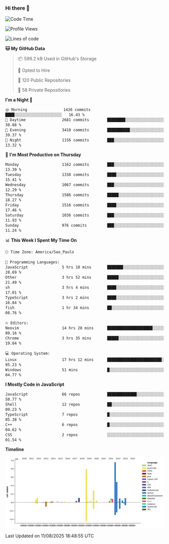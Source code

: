 ### Hi there 👋

<!--START_SECTION:waka-->
![Code Time](http://img.shields.io/badge/Code%20Time-7%2C335%20hrs%2016%20mins-blue)

![Profile Views](http://img.shields.io/badge/Profile%20Views-4-blue)

![Lines of code](https://img.shields.io/badge/From%20Hello%20World%20I%27ve%20Written-3.6%20million%20lines%20of%20code-blue)

**🐱 My GitHub Data** 

> 📦 599.2 kB Used in GitHub's Storage 
 > 
> 💼 Opted to Hire
 > 
> 📜 120 Public Repositories 
 > 
> 🔑 58 Private Repositories 
 > 
**I'm a Night 🦉** 

```text
🌞 Morning                1426 commits        ████░░░░░░░░░░░░░░░░░░░░░   16.43 % 
🌆 Daytime                2681 commits        ████████░░░░░░░░░░░░░░░░░   30.88 % 
🌃 Evening                3418 commits        ██████████░░░░░░░░░░░░░░░   39.37 % 
🌙 Night                  1156 commits        ███░░░░░░░░░░░░░░░░░░░░░░   13.32 % 
```
📅 **I'm Most Productive on Thursday** 

```text
Monday                   1162 commits        ███░░░░░░░░░░░░░░░░░░░░░░   13.39 % 
Tuesday                  1338 commits        ████░░░░░░░░░░░░░░░░░░░░░   15.41 % 
Wednesday                1067 commits        ███░░░░░░░░░░░░░░░░░░░░░░   12.29 % 
Thursday                 1586 commits        █████░░░░░░░░░░░░░░░░░░░░   18.27 % 
Friday                   1516 commits        ████░░░░░░░░░░░░░░░░░░░░░   17.46 % 
Saturday                 1036 commits        ███░░░░░░░░░░░░░░░░░░░░░░   11.93 % 
Sunday                   976 commits         ███░░░░░░░░░░░░░░░░░░░░░░   11.24 % 
```


📊 **This Week I Spent My Time On** 

```text
🕑︎ Time Zone: America/Sao_Paulo

💬 Programming Languages: 
JavaScript               5 hrs 10 mins       ███████░░░░░░░░░░░░░░░░░░   28.69 % 
Other                    3 hrs 52 mins       █████░░░░░░░░░░░░░░░░░░░░   21.49 % 
sh                       3 hrs 4 mins        ████░░░░░░░░░░░░░░░░░░░░░   17.01 % 
TypeScript               3 hrs 2 mins        ████░░░░░░░░░░░░░░░░░░░░░   16.84 % 
fish                     1 hr 34 mins        ██░░░░░░░░░░░░░░░░░░░░░░░   08.76 % 

🔥 Editors: 
Neovim                   14 hrs 28 mins      ████████████████████░░░░░   80.16 % 
Chrome                   3 hrs 35 mins       █████░░░░░░░░░░░░░░░░░░░░   19.84 % 

💻 Operating System: 
Linux                    17 hrs 12 mins      ████████████████████████░   95.23 % 
Windows                  51 mins             █░░░░░░░░░░░░░░░░░░░░░░░░   04.77 % 
```

**I Mostly Code in JavaScript** 

```text
JavaScript               66 repos            █████████████░░░░░░░░░░░░   50.77 % 
Shell                    12 repos            ██░░░░░░░░░░░░░░░░░░░░░░░   09.23 % 
TypeScript               7 repos             █░░░░░░░░░░░░░░░░░░░░░░░░   05.38 % 
C++                      6 repos             █░░░░░░░░░░░░░░░░░░░░░░░░   04.62 % 
CSS                      2 repos             ░░░░░░░░░░░░░░░░░░░░░░░░░   01.54 % 
```



**Timeline**

![Lines of Code chart](https://raw.githubusercontent.com/jampow/jampow/master/assets/bar_graph.png)


 Last Updated on 11/08/2025 18:48:55 UTC
<!--END_SECTION:waka-->
